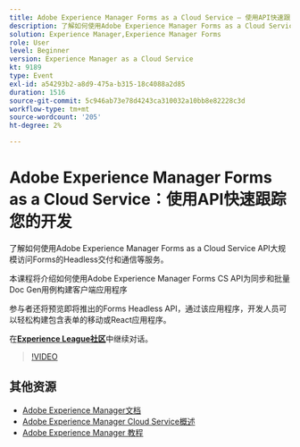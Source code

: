 ```yaml
---
title: Adobe Experience Manager Forms as a Cloud Service — 使用API快速跟踪您的开发
description: 了解如何使用Adobe Experience Manager Forms as a Cloud Service API大规模访问Forms的Headless交付和通信等服务。 本课程将介绍如何使用Adobe Experience Manager Forms CS API为同步和Batch Doc Gen用例构建客户端应用程序。 参与者还将预览即将推出的Forms Headless API，通过该应用程序，开发人员可以轻松构建包含表单的移动或React应用程序。
solution: Experience Manager,Experience Manager Forms
role: User
level: Beginner
version: Experience Manager as a Cloud Service
kt: 9189
type: Event
exl-id: a54293b2-a8d9-475a-b315-18c4088a2d85
duration: 1516
source-git-commit: 5c946ab73e78d4243ca310032a10bb8e82228c3d
workflow-type: tm+mt
source-wordcount: '205'
ht-degree: 2%

---
```


# Adobe Experience Manager Forms as a Cloud Service：使用API快速跟踪您的开发

了解如何使用Adobe Experience Manager Forms as a Cloud Service API大规模访问Forms的Headless交付和通信等服务。 

本课程将介绍如何使用Adobe Experience Manager Forms CS API为同步和批量Doc Gen用例构建客户端应用程序

参与者还将预览即将推出的Forms Headless API，通过该应用程序，开发人员可以轻松构建包含表单的移动或React应用程序。

在&#x200B;**[Experience League社区](https://adobe.ly/3zKLQrw)**&#x200B;中继续对话。

>[!VIDEO](https://video.tv.adobe.com/v/337724/?quality=12&learn=on&hidetitle=true)

## 其他资源

- [Adobe Experience Manager文档](https://experienceleague.adobe.com/docs/experience-manager-cloud-service.html)
- [Adobe Experience Manager Cloud Service概述](https://experienceleague.adobe.com/docs/experience-manager-cloud-service/overview/home.html)
- [Adobe Experience Manager 教程](https://experienceleague.adobe.com/docs/experience-manager-tutorials.html)

